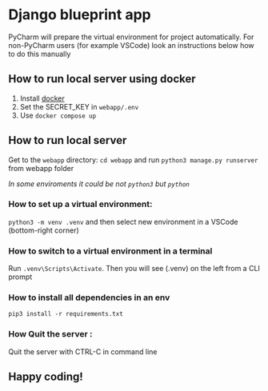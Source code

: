 # Django blueprint app
PyCharm will prepare the virtual environment for project automatically. For non-PyCharm users (for example VSCode) look an instructions below how to do this manually

## How to run local server using docker
1. Install [docker](https://www.docker.com/products/docker-desktop/)
2. Set the SECRET_KEY in `webapp/.env`
3. Use `docker compose up`

## How to run local server
Get to the `webapp` directory: `cd webapp` and run `python3 manage.py runserver` from webapp folder

*In some enviroments it could be not `python3` but `python`* 


### How to set up a virtual environment:

`python3 -m venv .venv` and then select new environment in a VSCode (bottom-right corner)

### How to switch to a virtual environment in a terminal

Run `.venv\Scripts\Activate`. Then you will see (.venv) on the left from a CLI prompt

### How to install all dependencies in an env

`pip3 install -r requirements.txt`

### How Quit the server :
Quit the server with CTRL-C in command line

## Happy coding!
